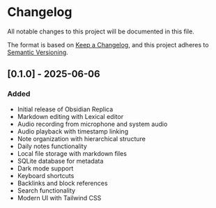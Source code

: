 # Changelog

All notable changes to this project will be documented in this file.

The format is based on [Keep a Changelog](https://keepachangelog.com/en/1.0.0/),
and this project adheres to [Semantic Versioning](https://semver.org/spec/v2.0.0.html).

## [0.1.0] - 2025-06-06

### Added

- Initial release of Obsidian Replica
- Markdown editing with Lexical editor
- Audio recording from microphone and system audio
- Audio playback with timestamp linking
- Note organization with hierarchical structure
- Daily notes functionality
- Local file storage with markdown files
- SQLite database for metadata
- Dark mode support
- Keyboard shortcuts
- Backlinks and block references
- Search functionality
- Modern UI with Tailwind CSS

